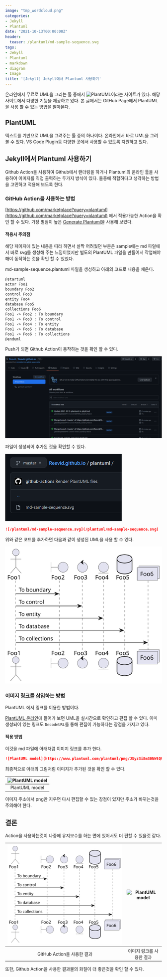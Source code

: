 ```yaml
---
image: "tmp_wordcloud.png"
categories:
- Jekyll
- Plantuml
date: "2021-10-13T00:00:00Z"
header:
  teaser: /plantuml/md-sample-sequence.svg
tags:
- Jekyll
- Plantuml
- markdown
- diagram
- Image
title: '[Jekyll] Jekyll에서 Plantuml 사용하기'
---
```


온라인에서 무료로 UML을 그리는 툴 중에서 ![PlantUML](https://plantuml.com/)이라는 사이트가 있다. 해당 사이트에서 다양한 기능을 제공하고 있다. 본 글에서는 GitHub Page에서 PlantUML을 사용 할 수 있는 방법을 알아본다.

## PlantUML

텍스트를 기반으로 UML을 그려주는 툴 중의 하나이다. 온라인에서 바로 UML을 그려 볼 수 있다. VS Code Plugin등 다양한 곳에서 사용할 수 있도록 지원하고 있다.

## Jekyll에서 Plantuml 사용하기

Github Action을 사용하여 Github에서 랜더링을 하거나 Plantuml의 온라인 툴을 사용하여 이미지를 직접 출력하는 두가지 방식이 있다. 둘중에 적합하다고 생각하는 방법을 고민하고 적용해 보도록 한다.

### GitHub Action을 사용하는 방법

[https://github.com/marketplace?query=plantuml](https://github.com/marketplace?query=plantuml) 에서 적용가능한 Action을 확인 할 수 있다. 가장 별점이 높은 [Generate Plantuml](https://github.com/marketplace/actions/generate-plantuml)을 사용해 보았다.

#### 적용시 주의점

해당 페이지에 있는 내용을 따라 하면서 살짝 어려웠던 부분은 sample에는 md 파일에서 바로 svg를 생성해 주는 느낌이었지만 별도의 PlantUML 파일을 만들어서 작업해야 해야 동작하는 것을 확인 할 수 있었다.

md-sample-sequence.plantuml 파일을 생성하고 아래의 코드로 내용을 채운다.

```
@startuml
actor Foo1
boundary Foo2
control Foo3
entity Foo4
database Foo5
collections Foo6
Foo1 -> Foo2 : To boundary
Foo1 -> Foo3 : To control
Foo1 -> Foo4 : To entity
Foo1 -> Foo5 : To database
Foo1 -> Foo6 : To collections
@enduml
```

Push가 되면 Github Action이 동작하는 것을 확인 할 수 있다.

![/assets/images/undefined/120211.png](/assets/images/undefined/120211.png)

파일이 생성되어 추가된 것을 확인할 수 있다.

![/assets/images/undefined/115850.png](/assets/images/undefined/115850.png)

```markdown
![/plantuml/md-sample-sequence.svg](/plantuml/md-sample-sequence.svg)
```
위와 같은 코드를 추가하면 다음과 같이 생성된 UML을 사용 할 수 있다.

![/plantuml/md-sample-sequence.svg](/plantuml/md-sample-sequence.svg)

### 이미지 링크를 삽입하는 방법

PlantUML 에서 링크를 이용한 방법이다.

[PlantUML 온라인](http://www.plantuml.com/plantuml/uml/SyfFKj2rKt3CoKnELR1Io4ZDoSa70000)에 들어가 보면 UML을 실시간으로 확인하고 편집 할 수 있다. 이미 생성되어 있는 링크도 `DecodeURL`를 통해 편집이 가능하다는 장점을 가지고 있다.

#### 적용 방법

이것을 md 파일에 아래처럼 이미지 링크를 추가 한다.

``` markdown
![PlantUML model](https://www.plantuml.com/plantuml/png/JSyz3i8m30NWtQVm1HYWFmC3wiG9k82RPAWKR2bn1suFhgdayUMJtekNhjHqVrUWfDBmANA5LNREr3wMRf24jKcrC41XtVI04J8fhTIBfGcIr5gIRiBT7cQmAhmyZXAyuqlmx8qqEFr7eemklXXXSZZd8yrEuI-m5Cw_-xu0)
```

최종적으로 아래의 그림처럼 이미지가 추가된 것을 확인 할 수 있다.

|![PlantUML model](https://www.plantuml.com/plantuml/png/JSyz3i8m30NWtQVm1HYWFmC3wiG9k82RPAWKR2bn1suFhgdayUMJtekNhjHqVrUWfDBmANA5LNREr3wMRf24jKcrC41XtVI04J8fhTIBfGcIr5gIRiBT7cQmAhmyZXAyuqlmx8qqEFr7eemklXXXSZZd8yrEuI-m5Cw_-xu0)|
|:--:|
|PlantUML model|

이미지 주소에서 png만 지우면 다시 편집할 수 있는 장점이 있지만 주소가 바뀌는것을 주의해야 한다.

## 결론

Action을 사용하는것이 나중에 유지보수를 하는 면에 있어서도 더 편할 수 있을것 같다.

|![/plantuml/md-sample-sequence.svg](/plantuml/md-sample-sequence.svg)|![PlantUML model](https://www.plantuml.com/plantuml/png/JSyz3i8m30NWtQVm1HYWFmC3wiG9k82RPAWKR2bn1suFhgdayUMJtekNhjHqVrUWfDBmANA5LNREr3wMRf24jKcrC41XtVI04J8fhTIBfGcIr5gIRiBT7cQmAhmyZXAyuqlmx8qqEFr7eemklXXXSZZd8yrEuI-m5Cw_-xu0)|
|:--:|:--:|
|GitHub Action을 사용한 결과|이미지 링크를 사용한 결과|

또한, Github Action을 사용한 결과물의 화질이 더 좋은것을 확인 할 수 있다.
